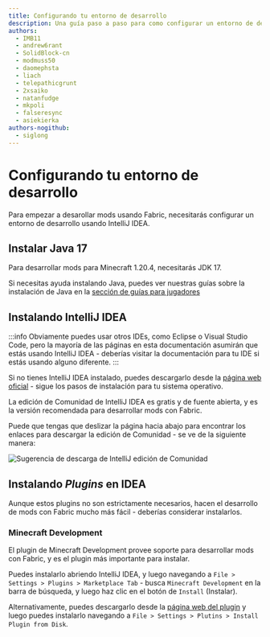 ```yaml
---
title: Configurando tu entorno de desarrollo
description: Una guía paso a paso para como configurar un entorno de desarollo para crear mods usando Fabric.
authors:
  - IMB11
  - andrew6rant
  - SolidBlock-cn
  - modmuss50
  - daomephsta
  - liach
  - telepathicgrunt
  - 2xsaiko
  - natanfudge
  - mkpoli
  - falseresync
  - asiekierka
authors-nogithub:
  - siglong
---
```


# Configurando tu entorno de desarrollo

Para empezar a desarollar mods usando Fabric, necesitarás configurar un entorno de desarrollo usando IntelliJ IDEA.

## Instalar Java 17

Para desarrollar mods para Minecraft 1.20.4, necesitarás JDK 17.

Si necesitas ayuda instalando Java, puedes ver nuestras guías sobre la instalación de Java en la [sección de guías para jugadores](../../players/index)

## Instalando IntelliJ IDEA

:::info
Obviamente puedes usar otros IDEs, como Eclipse o Visual Studio Code, pero la mayoría de las páginas en esta documentación asumirán que estás usando IntelliJ IDEA - deberías visitar la documentación para tu IDE si estás usando alguno diferente.
:::

Si no tienes IntelliJ IDEA instalado, puedes descargarlo desde la [página web oficial](https://www.jetbrains.com/idea/download/) - sigue los pasos de instalación para tu sistema operativo.

La edición de Comunidad de IntelliJ IDEA es gratis y de fuente abierta, y es la versión recomendada para desarrollar mods con Fabric.

Puede que tengas que deslizar la página hacia abajo para encontrar los enlaces para descargar la edición de Comunidad - se ve de la siguiente manera:

![Sugerencia de descarga de IntelliJ edición de Comunidad](/assets/develop/getting-started/idea-community.png)

## Instalando _Plugins_ en IDEA

Aunque estos plugins no son estrictamente necesarios, hacen el desarrollo de mods con Fabric mucho más fácil - deberías considerar instalarlos.

### Minecraft Development

El plugin de Minecraft Development provee soporte para desarrollar mods con Fabric, y es el plugin más importante para instalar.

Puedes instalarlo abriendo IntelliJ IDEA, y luego navegando a `File > Settings > Plugins > Marketplace Tab` - busca `Minecraft Development` en la barra de búsqueda, y luego haz clic en el botón de `Install` (Instalar).

Alternativamente, puedes descargarlo desde la [página web del plugin](https://plugins.jetbrains.com/plugin/8327-minecraft-development) y luego puedes instalarlo navegando a `File > Settings > Plutins > Install Plugin from Disk`.
